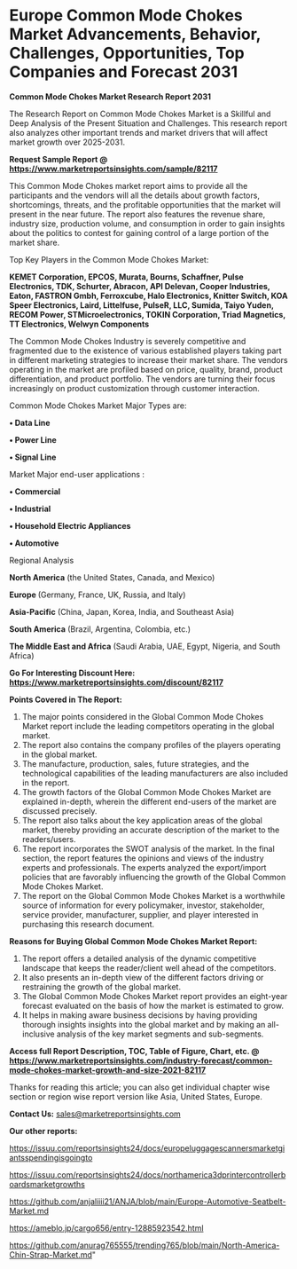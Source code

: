  # Europe Common Mode Chokes Market Advancements, Behavior, Challenges, Opportunities, Top Companies and Forecast 2031

<strong>Common Mode Chokes Market Research Report 2031</strong>

The Research Report on Common Mode Chokes Market is a Skillful and Deep Analysis of the Present Situation and Challenges. This research report also analyzes other important trends and market drivers that will affect market growth over 2025-2031.

<strong>Request Sample Report @ <a href=https://www.marketreportsinsights.com/sample/82117>https://www.marketreportsinsights.com/sample/82117</a></strong>

This Common Mode Chokes market report aims to provide all the participants and the vendors will all the details about growth factors, shortcomings, threats, and the profitable opportunities that the market will present in the near future. The report also features the revenue share, industry size, production volume, and consumption in order to gain insights about the politics to contest for gaining control of a large portion of the market share.

Top Key Players in the Common Mode Chokes Market:

<strong>KEMET Corporation, EPCOS, Murata, Bourns, Schaffner, Pulse Electronics, TDK, Schurter, Abracon, API Delevan, Cooper Industries, Eaton, FASTRON Gmbh, Ferroxcube, Halo Electronics, Knitter Switch, KOA Speer Electronics, Laird, Littelfuse, PulseR, LLC, Sumida, Taiyo Yuden, RECOM Power, STMicroelectronics, TOKIN Corporation, Triad Magnetics, TT Electronics, Welwyn Components</strong>

The Common Mode Chokes Industry is severely competitive and fragmented due to the existence of various established players taking part in different marketing strategies to increase their market share. The vendors operating in the market are profiled based on price, quality, brand, product differentiation, and product portfolio. The vendors are turning their focus increasingly on product customization through customer interaction.

Common Mode Chokes Market Major Types are:

<strong>• Data Line

• Power Line

• Signal Line</strong>

Market Major end-user applications :

<strong>• Commercial

• Industrial

• Household Electric Appliances

• Automotive</strong>

Regional Analysis

</u><strong><b>North America</b></strong> (the United States, Canada, and Mexico)

<strong><b>Europe </b></strong>(Germany, France, UK, Russia, and Italy)

<strong><b>Asia-Pacific</b></strong> (China, Japan, Korea, India, and Southeast Asia)

<strong><b>South America</b></strong> (Brazil, Argentina, Colombia, etc.)

<strong><b>The Middle East and Africa</b></strong> (Saudi Arabia, UAE, Egypt, Nigeria, and South Africa)

<strong>Go For Interesting Discount Here: <a href=https://www.marketreportsinsights.com/discount/82117>https://www.marketreportsinsights.com/discount/82117</a></strong>

<strong>Points Covered in The Report:</strong>
<ol>
  <li>The major points considered in the Global Common Mode Chokes Market report include the leading competitors operating in the global market.</li>
  <li>The report also contains the company profiles of the players operating in the global market.</li>
  <li>The manufacture, production, sales, future strategies, and the technological capabilities of the leading manufacturers are also included in the report.</li>
  <li>The growth factors of the Global Common Mode Chokes Market are explained in-depth, wherein the different end-users of the market are discussed precisely.</li>
  <li>The report also talks about the key application areas of the global market, thereby providing an accurate description of the market to the readers/users.</li>
  <li>The report incorporates the SWOT analysis of the market. In the final section, the report features the opinions and views of the industry experts and professionals. The experts analyzed the export/import policies that are favorably influencing the growth of the Global Common Mode Chokes Market.</li>
  <li>The report on the Global Common Mode Chokes Market is a worthwhile source of information for every policymaker, investor, stakeholder, service provider, manufacturer, supplier, and player interested in purchasing this research document.</li>
</ol>
<strong>Reasons for Buying Global Common Mode Chokes Market Report:</strong>

<ol>
  <li>The report offers a detailed analysis of the dynamic competitive landscape that keeps the reader/client well ahead of the competitors.</li>
  <li>It also presents an in-depth view of the different factors driving or restraining the growth of the global market.</li>
  <li>The Global Common Mode Chokes Market report provides an eight-year forecast evaluated on the basis of how the market is estimated to grow.</li>
  <li>It helps in making aware business decisions by having providing thorough insights insights into the global market and by making an all-inclusive analysis of the key market segments and sub-segments.</li>
</ol>
<strong>Access full Report Description, TOC, Table of Figure, Chart, etc. @ <a href=https://www.marketreportsinsights.com/industry-forecast/common-mode-chokes-market-growth-and-size-2021-82117>https://www.marketreportsinsights.com/industry-forecast/common-mode-chokes-market-growth-and-size-2021-82117</a></strong>


Thanks for reading this article; you can also get individual chapter wise section or region wise report version like Asia, United States, Europe.

<strong>Contact Us:</strong>
sales@marketreportsinsights.com

<strong>Our other reports:</strong>

<a href=https://issuu.com/reportsinsights24/docs/europeluggagescannersmarketgiantsspendingisgoingto>https://issuu.com/reportsinsights24/docs/europeluggagescannersmarketgiantsspendingisgoingto</a>

<a href=https://issuu.com/reportsinsights24/docs/northamerica3dprintercontrollerboardsmarketgrowths>https://issuu.com/reportsinsights24/docs/northamerica3dprintercontrollerboardsmarketgrowths</a>

<a href=https://github.com/anjaliiii21/ANJA/blob/main/Europe-Automotive-Seatbelt-Market.md>https://github.com/anjaliiii21/ANJA/blob/main/Europe-Automotive-Seatbelt-Market.md</a>

<a href=https://ameblo.jp/cargo656/entry-12885923542.html>https://ameblo.jp/cargo656/entry-12885923542.html</a>

<a href=https://github.com/anurag765555/trending765/blob/main/North-America-Chin-Strap-Market.md>https://github.com/anurag765555/trending765/blob/main/North-America-Chin-Strap-Market.md</a>"
